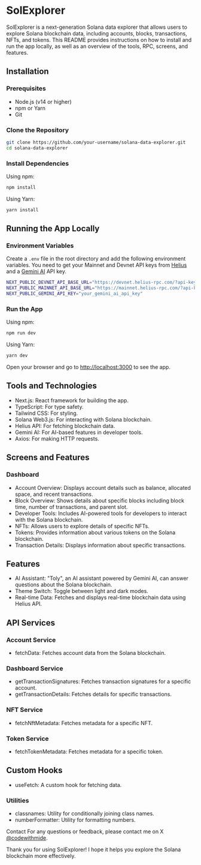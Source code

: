 # SolExplorer

SolExplorer is a next-generation Solana data explorer that allows users to explore Solana blockchain data, including accounts, blocks, transactions, NFTs, and tokens. This README provides instructions on how to install and run the app locally, as well as an overview of the tools, RPC, screens, and features.

## Installation

### Prerequisites

- Node.js (v14 or higher)
- npm or Yarn
- Git

### Clone the Repository

```sh
git clone https://github.com/your-username/solana-data-explorer.git
cd solana-data-explorer
```

### Install Dependencies

Using npm:

```sh
npm install
```

Using Yarn:

```sh
yarn install
```

## Running the App Locally

### Environment Variables

Create a `.env` file in the root directory and add the following environment variables. You need to get your Mainnet and Devnet API keys from [Helius](https://dev.helius.xyz/dashboard/app) and a [Gemini AI](https://aistudio.google.com/app/apikey) API key.

```sh
NEXT_PUBLIC_DEVNET_API_BASE_URL="https://devnet.helius-rpc.com/?api-key=your_devnet_api_key"
NEXT_PUBLIC_MAINNET_API_BASE_URL="https://mainnet.helius-rpc.com/?api-key=your_mainnet_api_key"
NEXT_PUBLIC_GEMINI_API_KEY="your_gemini_ai_api_key"
```

### Run the App

Using npm:

```sh
npm run dev
```

Using Yarn:

```sh
yarn dev
```

Open your browser and go to [http://localhost:3000](http://localhost:3000) to see the app.

## Tools and Technologies

- Next.js: React framework for building the app.
- TypeScript: For type safety.
- Tailwind CSS: For styling.
- Solana Web3.js: For interacting with Solana blockchain.
- Helius API: For fetching blockchain data.
- Gemini AI: For AI-based features in developer tools.
- Axios: For making HTTP requests.

## Screens and Features

### Dashboard

- Account Overview: Displays account details such as balance, allocated space, and recent transactions.
- Block Overview: Shows details about specific blocks including block time, number of transactions, and parent slot.
- Developer Tools: Includes AI-powered tools for developers to interact with the Solana blockchain.
- NFTs: Allows users to explore details of specific NFTs.
- Tokens: Provides information about various tokens on the Solana blockchain.
- Transaction Details: Displays information about specific transactions.

## Features

- AI Assistant: "Toly", an AI assistant powered by Gemini AI, can answer questions about the Solana blockchain.
- Theme Switch: Toggle between light and dark modes.
- Real-time Data: Fetches and displays real-time blockchain data using Helius API.

## API Services

### Account Service

- fetchData: Fetches account data from the Solana blockchain.

### Dashboard Service

- getTransactionSignatures: Fetches transaction signatures for a specific account.
- getTransactionDetails: Fetches details for specific transactions.

### NFT Service

- fetchNftMetadata: Fetches metadata for a specific NFT.

### Token Service

- fetchTokenMetadata: Fetches metadata for a specific token.

## Custom Hooks

- useFetch: A custom hook for fetching data.

### Utilities

- classnames: Utility for conditionally joining class names.
- numberFormatter: Utility for formatting numbers.

Contact
For any questions or feedback, please contact me on X [@codewithmide](https://x.com/codewithmide).

Thank you for using SolExplorer! I hope it helps you explore the Solana blockchain more effectively.
